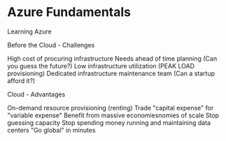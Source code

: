 # Azure Fundamentals
Learning Azure


Before the Cloud - Challenges


High cost of procuring infrastructure
Needs ahead of time planning (Can you guess the future?)
Low infrastructure utilization (PEAK LOAD provisioning)
Dedicated infrastructure maintenance team (Can a startup afford it?)


Cloud - Advantages

On-demand resource provisioning (renting)
Trade "capital expense" for "variable expense"
Benefit from massive economiesnomies of scale
Stop guessing capacity
Stop spending money running and
maintaining data centers
"Go global" in minutes

